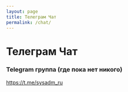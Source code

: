 ```yaml
---
layout: page
title: Телеграм Чат
permalink: /chat/
---
```


# Телеграм Чат

### Telegram группа (где пока нет никого) 

https://t.me/sysadm_ru

